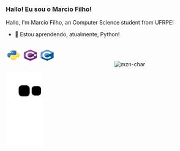 ### Hallo! Eu sou o Marcio Filho!
Hallo, I'm Marcio Filho, an Computer Science student from UFRPE!

- 🌱 Estou aprendendo, atualmente, Python!

<div style="display: inline_block"><br>
  <img align="center" alt="mzn-Python" height="30" width="40" src="https://raw.githubusercontent.com/devicons/devicon/master/icons/python/python-original.svg">
  <img align="center" alt="mzn-Csharp" height="30" width="40" src="https://raw.githubusercontent.com/devicons/devicon/master/icons/csharp/csharp-original.svg">
  <img align="center" alt="mzn-C" height="30" width="40" src="https://raw.githubusercontent.com/devicons/devicon/master/icons/c/c-original.svg">
</div>
<img align="right" alt="mzn-char" height="210" width="220"  src="https://media.giphy.com/media/v1.Y2lkPTc5MGI3NjExZjBlMTU2ODE1ODQ5MDAyODVlY2E0NzcxYTIwMDViZjE0MDkxZWZkOCZjdD1n/xNeCKhmuoRc0WRL9EZ/giphy.gif">
</div>

##
 ![Snake animation](https://github.com/marantonieto/marantonieto/blob/output/github-contribution-grid-snake.svg)
